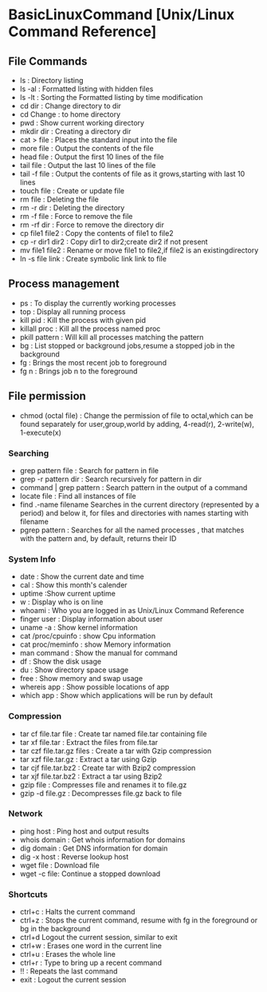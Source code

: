 # BasicLinuxCommand [Unix/Linux Command Reference]
##  File Commands
- ls :   Directory listing
- ls -al  : Formatted listing with hidden files
- ls -lt : Sorting the Formatted listing by time modification
- cd dir : Change directory to dir
- cd Change : to home directory
- pwd : Show current working directory
- mkdir dir : Creating a directory dir
- cat > file : Places the standard input into the file
- more file : Output the contents of the file
- head file :  Output the first 10 lines of the file
- tail file :  Output the last 10 lines of the file
- tail -f file :  Output the contents of file as it grows,starting with last 10 lines
- touch file :  Create or update file
- rm file :  Deleting the file
- rm -r dir :  Deleting the directory
- rm -f file :  Force to remove the file
- rm -rf dir :  Force to remove the directory dir
- cp file1 file2 :  Copy the contents of file1 to file2
- cp -r dir1 dir2 :  Copy dir1 to dir2;create dir2 if not present
- mv file1 file2 :  Rename or move file1 to file2,if file2 is an existingdirectory
- ln -s file link :  Create symbolic link link to file

## Process management
- ps : To display the currently working processes
- top : Display all running process
- kill pid : Kill the process with given pid
- killall proc : Kill all the process named proc
-  pkill pattern : Will kill all processes matching the pattern
- bg : List stopped or background jobs,resume a stopped job in the background
- fg : Brings the most recent job to foreground
- fg n : Brings job n to the foreground

## File permission
- chmod (octal file) : Change the permission of file to octal,which can be found separately for user,group,world by adding, 4-read(r), 2-write(w), 1-execute(x)

### Searching
- grep pattern file : Search for pattern in file
- grep -r pattern dir : Search recursively for pattern in dir
- command | grep  pattern : Search pattern in the output of a command
- locate file : Find all instances of file
- find .-name filename  Searches in the current directory (represented by a period) and below it, for files and directories with names starting with filename
- pgrep pattern : Searches for all the named processes , that matches with the pattern and, by default, returns their ID

### System Info
- date : Show the current date and time
- cal : Show this month's calender
- uptime :Show current uptime
- w : Display who is on line
- whoami : Who you are logged in as Unix/Linux Command Reference 
- finger user : Display information about user
- uname -a : Show kernel information
- cat /proc/cpuinfo : show Cpu information
- cat proc/meminfo : show Memory information
- man command : Show the manual for command
- df : Show the disk usage
- du : Show directory space usage
- free : Show memory and swap usage
- whereis app : Show possible locations of app
- which app : Show which applications will be run by default

### Compression
- tar cf file.tar file : Create tar named file.tar containing file
- tar xf file.tar : Extract the files from file.tar
- tar czf file.tar.gz files : Create a tar with Gzip compression
- tar xzf file.tar.gz : Extract a tar using Gzip
- tar cjf file.tar.bz2 : Create tar with Bzip2 compression
- tar xjf file.tar.bz2 : Extract a tar using Bzip2
- gzip file : Compresses file and renames it to file.gz
- gzip -d file.gz : Decompresses file.gz back to file

### Network
- ping host : Ping host and output results
- whois domain : Get whois information for domains
- dig domain : Get DNS information for domain
- dig -x host : Reverse lookup host
- wget file : Download file
- wget -c file:  Continue a stopped download
 

### Shortcuts
- ctrl+c : Halts the current command
- ctrl+z : Stops the current command, resume with fg in the foreground or bg in the background
- ctrl+d Logout the current session, similar to exit
- ctrl+w : Erases one word in the current line
- ctrl+u : Erases the whole line
- ctrl+r : Type to bring up a recent command
- !! :  Repeats the last command
- exit : Logout the current session




